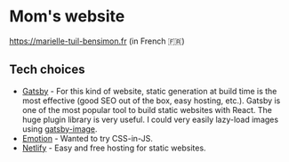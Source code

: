 # Mom's website

https://marielle-tuil-bensimon.fr (in French 🇫🇷)

## Tech choices

- [Gatsby](https://www.gatsbyjs.org/) - For this kind of website, static generation at build time is the most effective (good SEO out of the box, easy hosting, etc.). Gatsby is one of the most popular tool to build static websites with React. The huge plugin library is very useful. I could very easily lazy-load images using [gatsby-image](https://www.gatsbyjs.org/packages/gatsby-image/). 
- [Emotion](https://emotion.sh/) - Wanted to try CSS-in-JS.
- [Netlify](https://www.netlify.com/) - Easy and free hosting for static websites.
